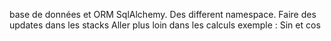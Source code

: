 base de données et ORM SqlAlchemy.
Des different namespace.
Faire des updates dans les stacks 
Aller plus loin dans les calculs exemple : Sin et cos